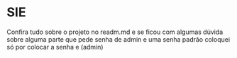 # SIE
Confira tudo sobre o projeto no readm.md e se ficou  com algumas dúvida sobre alguma parte que pede senha de admin e uma senha padrão coloquei só por colocar a senha e (admin)
